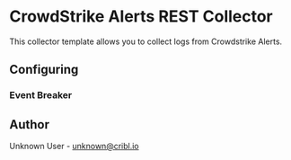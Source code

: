 # CrowdStrike Alerts REST Collector

This collector template allows you to collect logs from Crowdstrike Alerts.

## Configuring



### Event Breaker



## Author
Unknown User - unknown@cribl.io